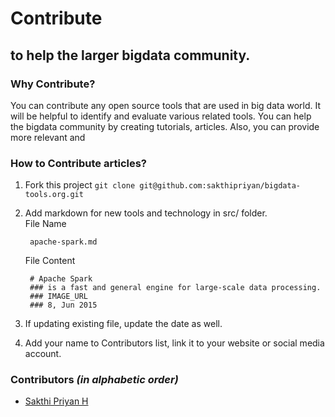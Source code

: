 # Contribute
## to help the larger bigdata community.

### Why Contribute?
You can contribute any open source tools that are used in big data world.
It will be helpful to identify and evaluate various related tools.
You can help the bigdata community by creating tutorials, articles.
Also, you can provide more relevant and 

### How to Contribute articles?
1. Fork this project `git clone git@github.com:sakthipriyan/bigdata-tools.org.git`
2. Add markdown for new tools and technology in src/ folder.  
   File Name

        apache-spark.md

   File Content

        # Apache Spark
        ### is a fast and general engine for large-scale data processing.
        ### IMAGE_URL
        ### 8, Jun 2015
        

3. If updating existing file, update the date as well.
4. Add your name to Contributors list, link it to your website or social media account.

### Contributors *(in alphabetic order)*
* [Sakthi Priyan H](http://sakthipriyan.com)
